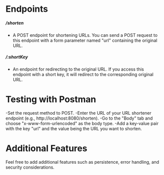 # Endpoints

##### /shorten
- A POST endpoint for shortening URLs. You can send a POST request to this endpoint with a form parameter named "url" containing the original URL.

##### /:shortKey 
- An endpoint for redirecting to the original URL. If you access this endpoint with a short key, it will redirect to the corresponding original URL.

# Testing with Postman
-Set the request method to POST.
-Enter the URL of your URL shortener endpoint (e.g., http://localhost:8080/shorten).
-Go to the "Body" tab and choose "x-www-form-urlencoded" as the body type.
-Add a key-value pair with the key "url" and the value being the URL you want to shorten.

# Additional Features
Feel free to add additional features such as persistence, error handling, and security considerations.